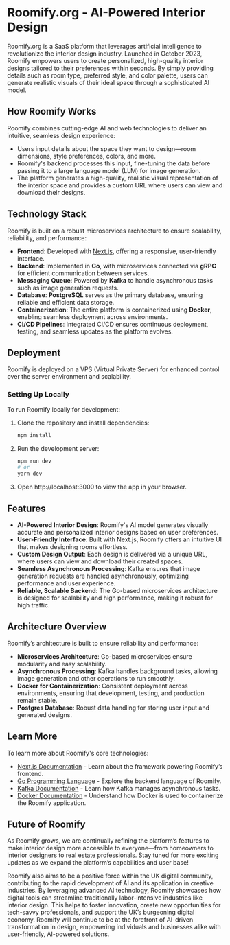 # Roomify.org - AI-Powered Interior Design

Roomify.org is a SaaS platform that leverages artificial intelligence to revolutionize the interior design industry. Launched in October 2023, Roomify empowers users to create personalized, high-quality interior designs tailored to their preferences within seconds. By simply providing details such as room type, preferred style, and color palette, users can generate realistic visuals of their ideal space through a sophisticated AI model.

## How Roomify Works

Roomify combines cutting-edge AI and web technologies to deliver an intuitive, seamless design experience:
- Users input details about the space they want to design—room dimensions, style preferences, colors, and more.
- Roomify's backend processes this input, fine-tuning the data before passing it to a large language model (LLM) for image generation.
- The platform generates a high-quality, realistic visual representation of the interior space and provides a custom URL where users can view and download their designs.

## Technology Stack

Roomify is built on a robust microservices architecture to ensure scalability, reliability, and performance:
- **Frontend**: Developed with [Next.js](https://nextjs.org), offering a responsive, user-friendly interface.
- **Backend**: Implemented in **Go**, with microservices connected via **gRPC** for efficient communication between services.
- **Messaging Queue**: Powered by **Kafka** to handle asynchronous tasks such as image generation requests.
- **Database**: **PostgreSQL** serves as the primary database, ensuring reliable and efficient data storage.
- **Containerization**: The entire platform is containerized using **Docker**, enabling seamless deployment across environments.
- **CI/CD Pipelines**: Integrated CI/CD ensures continuous deployment, testing, and seamless updates as the platform evolves.

## Deployment

Roomify is deployed on a VPS (Virtual Private Server) for enhanced control over the server environment and scalability.

### Setting Up Locally

To run Roomify locally for development:

1. Clone the repository and install dependencies:
   ```bash
   npm install

   ```

2. Run the development server:
   ```bash
   npm run dev
   # or
   yarn dev
   
   ```

3. Open http://localhost:3000 to view the app in your browser. 

## Features

- **AI-Powered Interior Design**: Roomify's AI model generates visually accurate and personalized interior designs based on user preferences.
- **User-Friendly Interface**: Built with Next.js, Roomify offers an intuitive UI that makes designing rooms effortless.
- **Custom Design Output**: Each design is delivered via a unique URL, where users can view and download their created spaces.
- **Seamless Asynchronous Processing**: Kafka ensures that image generation requests are handled asynchronously, optimizing performance and user experience.
- **Reliable, Scalable Backend**: The Go-based microservices architecture is designed for scalability and high performance, making it robust for high traffic.

## Architecture Overview

Roomify’s architecture is built to ensure reliability and performance:

- **Microservices Architecture**: Go-based microservices ensure modularity and easy scalability.
- **Asynchronous Processing**: Kafka handles background tasks, allowing image generation and other operations to run smoothly.
- **Docker for Containerization**: Consistent deployment across environments, ensuring that development, testing, and production remain stable.
- **Postgres Database**: Robust data handling for storing user input and generated designs.

## Learn More

To learn more about Roomify's core technologies:

- [Next.js Documentation](https://nextjs.org/docs) - Learn about the framework powering Roomify’s frontend.
- [Go Programming Language](https://go.dev/) - Explore the backend language of Roomify.
- [Kafka Documentation](https://kafka.apache.org/documentation/) - Learn how Kafka manages asynchronous tasks.
- [Docker Documentation](https://docs.docker.com/) - Understand how Docker is used to containerize the Roomify application.

## Future of Roomify

As Roomify grows, we are continually refining the platform’s features to make interior design more accessible to everyone—from homeowners to interior designers to real estate professionals. Stay tuned for more exciting updates as we expand the platform’s capabilities and user base!

Roomify also aims to be a positive force within the UK digital community, contributing to the rapid development of AI and its application in creative industries. By leveraging advanced AI technology, Roomify showcases how digital tools can streamline traditionally labor-intensive industries like interior design. This helps to foster innovation, create new opportunities for tech-savvy professionals, and support the UK’s burgeoning digital economy. Roomify will continue to be at the forefront of AI-driven transformation in design, empowering individuals and businesses alike with user-friendly, AI-powered solutions.

